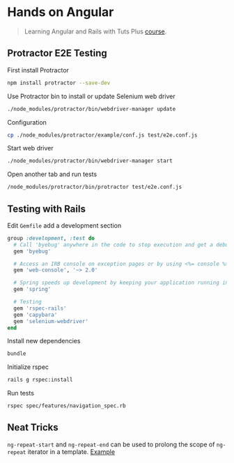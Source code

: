 Hands on Angular
==========

> Learning Angular and Rails with Tuts Plus [course](https://code.tutsplus.com/courses/hands-on-angular).

## Protractor E2E Testing

First install Protractor

  ```bash
  npm install protractor --save-dev
  ```

Use Protractor bin to install or update Selenium web driver

  ```bash
  ./node_modules/protractor/bin/webdriver-manager update
  ```

Configuration

  ```bash
  cp ./node_modules/protractor/example/conf.js test/e2e.conf.js
  ```

Start web driver

  ```bash
  ./node_modules/protractor/bin/webdriver-manager start
  ```

Open another tab and run tests

  ```bash
  /node_modules/protractor/bin/protractor test/e2e.conf.js
  ```

## Testing with Rails

Edit `Gemfile` add a development section

  ```ruby
  group :development, :test do
    # Call 'byebug' anywhere in the code to stop execution and get a debugger console
    gem 'byebug'

    # Access an IRB console on exception pages or by using <%= console %> in views
    gem 'web-console', '~> 2.0'

    # Spring speeds up development by keeping your application running in the background. Read more: https://github.com/rails/spring
    gem 'spring'

    # Testing
    gem 'rspec-rails'
    gem 'capybara'
    gem 'selenium-webdriver'
  end
  ```

Install new dependencies

  ```bash
  bundle
  ```

Initialize rspec

  ```bash
  rails g rspec:install
  ```

Run tests

  ```bash
  rspec spec/features/navigation_spec.rb
  ```

## Neat Tricks

`ng-repeat-start` and `ng-repeat-end` can be used to prolong the scope of `ng-repeat` iterator in a template.
[Example](sw_front/app/views/edges.html)